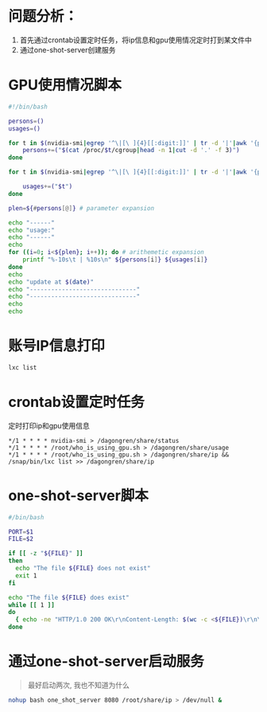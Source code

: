 <!--
.. title: 展示服务器GPU使用情况及账号IP
.. slug: zhan-shi-fu-wu-qi-gpushi-yong-qing-kuang-ji-zhang-hao-ip
.. date: 2021-09-03 20:45:38 UTC+08:00
.. tags: 
.. category: 
.. link: 
.. description: 
.. type: text
-->

# 问题分析：

1. 首先通过crontab设置定时任务，将ip信息和gpu使用情况定时打到某文件中
2. 通过one-shot-server创建服务


# GPU使用情况脚本
```bash
#!/bin/bash

persons=()
usages=()

for t in $(nvidia-smi|egrep '^\|[\ ]{4}[[:digit:]]' | tr -d '|'|awk '{print $4}'); do # command substitution
    persons+=("$(cat /proc/$t/cgroup|head -n 1|cut -d '.' -f 3)")
done

for t in $(nvidia-smi|egrep '^\|[\ ]{4}[[:digit:]]' | tr -d '|'|awk '{print $7}'); do 

    usages+=("$t")
done

plen=${#persons[@]} # parameter expansion

echo "------"
echo "usage:"
echo "------"
echo 
for ((i=0; i<${plen}; i++)); do # arithemetic expansion
    printf "%-10s\t | %10s\n" ${persons[i]} ${usages[i]}
done
echo 
echo "update at $(date)"
echo "------------------------------"
echo "------------------------------"
echo
echo 
```

# 账号IP信息打印
```bash
lxc list 
```

# crontab设置定时任务

定时打印ip和gpu使用信息

```
*/1 * * * * nvidia-smi > /dagongren/share/status
*/1 * * * * /root/who_is_using_gpu.sh > /dagongren/share/usage
*/1 * * * * /root/who_is_using_gpu.sh > /dagongren/share/ip && /snap/bin/lxc list >> /dagongren/share/ip
```

# one-shot-server脚本
```bash
#/bin/bash

PORT=$1
FILE=$2

if [[ -z "${FILE}" ]]
then
  echo "The file ${FILE} does not exist"
  exit 1
fi

echo "The file ${FILE} does exist"
while [[ 1 ]]
do
  { echo -ne "HTTP/1.0 200 OK\r\nContent-Length: $(wc -c <${FILE})\r\n\r\n"; cat ${FILE}; } | nc -l -p ${PORT}
done
```


# 通过one-shot-server启动服务
> 最好启动两次, 我也不知道为什么
```bash
nohup bash one_shot_server 8080 /root/share/ip > /dev/null & 
```

